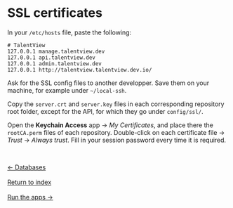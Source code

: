 # SSL certificates

In your `/etc/hosts` file, paste the following:
```
# TalentView
127.0.0.1 manage.talentview.dev
127.0.0.1 api.talentview.dev
127.0.0.1 admin.talentview.dev
127.0.0.1 http://talentview.talentview.dev.io/
```
Ask for the SSL config files to another developper. Save them on your machine, for example under `~/local-ssh`.

Copy the `server.crt` and `server.key` files in each corresponding repository root folder, except for the API, for which they go under `config/ssl/`.

Open the **Keychain Access** app &rarr; *My Certificates*, and place there the `rootCA.perm` files of each repository. Double-click on each certificate file &rarr; *Trust* &rarr; *Always trust*. Fill in your session password every time it is required.

&nbsp;

<div class="row">
  <div class="col-xs-4">
    <a
      href="./databases.html"
      type="button"
      class="btn btn-light btn-lg btn-block">
      &larr; Databases
    </a>
  </div>
  &nbsp;
  <div class="col-xs-4">
    <a
      href="./index.html"
      type="button"
      class="btn btn-light btn-lg btn-block">
      Return to index
    </a>
  </div>
  &nbsp;
  <div class="col-xs-4">
    <a
      href="./run.html"
      class="btn btn-light btn-lg btn-block">
      Run the apps &rarr;
    </a>
  </div>
</div>
